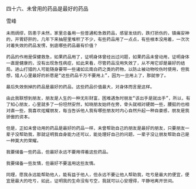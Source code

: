 四十六、未曾用的药品是最好的药品

雪峰


    未雨绸缪，防患于未然，家里总备用一些普通和急救药品，感冒发烧的，跌打损伤的，镇痛安神的，开胃舒肝的，几年下来抽屉里堆积了不少，有些药品用了一点点，有些根本没用着，一次次对着失效的药品发愣，到底哪些药品最有价值？

    药品的作用是保健救急，如果药品用了，证明身体曾经出过问题，如果药品未曾动用，证明身体一直是健康的，没有出现急性病症，如此来看，尽管药品没用失效了，从不用它却是最好的结局。进山打猎的人可能随身要带一些诸如云南白药之类的药物，以防止被动物咬伤时使用，但我想，猎人心里最好的祈愿是“这些药品千万不要用上”，因为一旦用上了，那就惨了。

    最后失效倒掉的药品是最好的药品，这些药品价值最大，对身体而言是这样。

    由此我联想到朋友，朋友是人生的一种无形财富，困难遇急时朋友“该出手是就出手”，所以，有了知心朋友，心里就多了一份坦然安然，知晓朋友始终在旁，骨头就相对硬朗一些，腰挺的也相对直一些，我喜欢炫耀朋友，每当告诉他人我有哪些朋友时内心自然升起一种自豪感，朋友是我骄傲的资本。

    但是，正如未曾动用的药品是最好的药品一样，未曾帮助自己的朋友是最好的朋友，只要朋友一辈子没帮助我，那就证明我自身能力还可以，能处理好自己的问题，一辈子没让朋友帮助自己是一种莫大的荣耀。

    我要储备一些药品，但最好永远不要用得着这些药品。

    我要储备一些友情，但最好不要滥用这些友情。

    同理，愿我永远能帮助他人，能有益于他人，但永远不要让他人帮助我，吃亏是最大的便宜，便宜是最大的吃亏，如此，证明我的生命没有亏空，我就可以心安理得，平静地离开世间。



